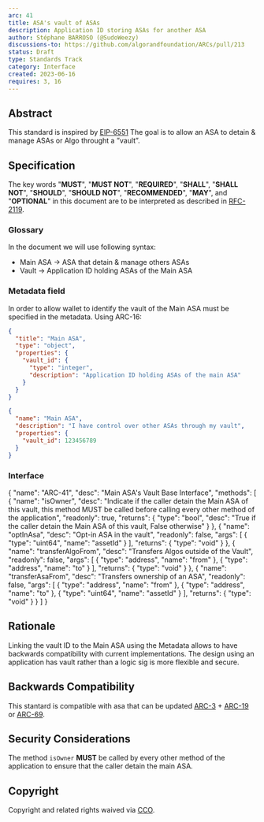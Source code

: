 ```yaml
---
arc: 41
title: ASA's vault of ASAs
description: Application ID storing ASAs for another ASA
author: Stéphane BARROSO (@SudoWeezy)
discussions-to: https://github.com/algorandfoundation/ARCs/pull/213
status: Draft
type: Standards Track
category: Interface
created: 2023-06-16
requires: 3, 16
---
```


## Abstract
This standard is inspired by <a href="https://eips.ethereum.org/EIPS/eip-6551">EIP-6551</a>
The goal is to allow an ASA to detain & manage ASAs or Algo throught a ”vault”.

## Specification
The key words "**MUST**", "**MUST NOT**", "**REQUIRED**", "**SHALL**", "**SHALL NOT**", "**SHOULD**", "**SHOULD NOT**", "**RECOMMENDED**", "**MAY**", and "**OPTIONAL**" in this document are to be interpreted as described in <a href="https://www.ietf.org/rfc/rfc2119.txt">RFC-2119</a>.

### Glossary
In the document we will use following syntax:
- Main ASA -> ASA that detain & manage others ASAs
- Vault -> Application ID holding ASAs of the Main ASA

### Metadata field
In order to allow wallet to identify the vault of the Main ASA must be specified in the metadata.
Using ARC-16:
```json
{
  "title": "Main ASA",
  "type": "object",
  "properties": {
    "vault_id": {
      "type": "integer",
      "description": "Application ID holding ASAs of the main ASA"
    }
  }
}
```

```json
{
  "name": "Main ASA",
  "description": "I have control over other ASAs through my vault",
  "properties": {
    "vault_id": 123456789
  }
}
```
### Interface

{
  "name": "ARC-41",
  "desc": "Main ASA's Vault Base Interface",
  "methods": [
    {
      "name": "isOwner",
      "desc": "Indicate if the caller detain the Main ASA of this vault, this method MUST be called before calling every other method of the application",
      "readonly": true,
      "returns": { "type": "bool", "desc": "True if the caller detain the Main ASA of this vault, False otherwise" }
    },
    {
      "name": "optInAsa",
      "desc": "Opt-in ASA in the vault",
      "readonly": false,
      "args": [
        { "type": "uint64", "name": "assetId" }
      ],
      "returns": { "type": "void" }
    },
    {
      "name": "transferAlgoFrom",
      "desc": "Transfers Algos outside of the Vault",
      "readonly": false,
      "args": [
        { "type": "address", "name": "from" },
        { "type": "address", "name": "to" }
      ],
      "returns": { "type": "void" }
    },
    {
      "name": "transferAsaFrom",
      "desc": "Transfers ownership of an ASA",
      "readonly": false,
      "args": [
        { "type": "address", "name": "from" },
        { "type": "address", "name": "to" },
        { "type": "uint64", "name": "assetId" }
      ],
      "returns": { "type": "void" }
    }
  ]
}

## Rationale
Linking the vault ID to the Main ASA using the Metadata allows to have backwards compatibility with current implementations.
The design using an application has vault rather than a logic sig is more flexible and secure.

## Backwards Compatibility
This stantard is compatible with asa that can be updated [ARC-3](./arc-0003.md) + [ARC-19](./arc-0019.md) or [ARC-69](./arc-0069.md).

## Security Considerations
The method `isOwner` **MUST** be called by every other method of the application to ensure that the caller detain the main ASA.

## Copyright
Copyright and related rights waived via <a href="https://creativecommons.org/publicdomain/zero/1.0/">CCO</a>.
